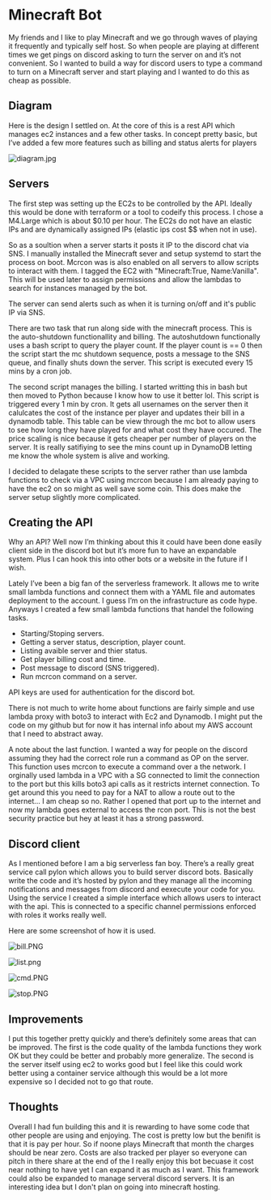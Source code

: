 # Minecraft Bot

My friends and I like to play Minecraft and we go through waves of playing it frequently and typically self host. So when people are playing at different times we get pings on discord asking to turn the server on and it’s not convenient. So I wanted to build a way for discord users to type a command to turn on a Minecraft server and start playing and I wanted to do this as cheap as possible. 

## Diagram

Here is the design I settled on. At the core of this is a rest API which manages ec2 instances and a few other tasks. In concept pretty basic, but I’ve added a few more features such as billing and status alerts for players

![diagram.jpg](https://cdn.ruse.tech/imgs/aws-minecraft-bot/diagram.jpg)


## Servers

The first step was setting up the EC2s to be controlled by the API. Ideally this would be done with terraform or a tool to codeify this process. I chose a M4.Large which is about $0.10 per hour. The EC2s do not have an elastic IPs and are dynamically assigned IPs (elastic ips cost $$ when not in use).

So as a soultion when a server starts it posts it IP to the discord chat via SNS. I manually installed the Minecraft sever and setup systemd to start the process on boot. Mcrcon was is also enabled on all servers to allow scripts to interact with them. I tagged the EC2 with "Minecraft:True, Name:Vanilla". This will be used later to assign permissions and allow the lambdas to search for instances managed by the bot.

The server can send alerts such as when it is turning on/off and it's public IP via SNS.

There are two task that run along side with the minecraft process. This is the auto-shutdown functionallity and billing. The autoshutdown functionally uses a bash script to query the player count. If the player count is == 0 then the script start the mc shutdown sequence, posts a message to the SNS queue, and finally shuts down the server. This script is executed every 15 mins by a cron job.

The second script manages the billing. I started writting this in bash but then moved to Python because I know how to use it better lol. This script is triggered every 1 min by cron. It gets all usernames on the server then it calulcates the cost of the instance per player and updates their bill in a dynamodb table. This table can be view through the mc bot to allow users to see how long they have played for and what cost they have occured. The price scaling is nice because it gets cheaper per number of players on the server. It is really satifiying to see the mins count up in DynamoDB letting me know the whole system is alive and working. 

I decided to delagate these scripts to the server rather than use lambda functions to check via a VPC using mcrcon because I am already paying to have the ec2 on so might as well save some coin. This does make the server setup slightly more complicated. 

## Creating the API

Why an API? Well now I’m thinking about this it could have been done easily client side in the discord bot but it’s more fun to have an expandable system. Plus I can hook this into other bots or a website in the future if I wish.

Lately I’ve been a big fan of the serverless framework. It allows me to write small lambda functions and connect them with a YAML file and automates deployment to the account. I guess I’m on the infrastructure as code hype. Anyways I created a few small lambda functions that handel the following tasks.

* Starting/Stoping servers.
* Getting a server status, description, player count.
* Listing avaible server and thier status.
* Get player billing cost and time.
* Post message to discord (SNS triggered).
* Run mcrcon command on a server.

API keys are used for authentication for the discord bot.

There is not much to write home about functions are fairly simple and use lambda proxy with boto3 to interact with Ec2 and Dynamodb. I might put the code on my github but for now it has internal info about my AWS account that I need to abstract away. 

A note about the last function. I wanted a way for people on the discord assuming they had the correct role run a command as OP on the server. This function uses mcrcon to execute a command over a the network. I orginally used lambda in a VPC with a SG connected to limit the connection to the port but this kills boto3 api calls as it restricts internet connection. To get around this you need to pay for a NAT to allow a route out to the internet... I am cheap so no. Rather I opened that port up to the internet and now my lambda goes external to access the rcon port. This is not the best security practice but hey at least it has a strong password.


## Discord client

As I mentioned before I am a big serverless fan boy. There’s a really great service call pylon which allows you to build server discord bots. Basically write the code and it’s hosted by pylon and they manage all the incoming notifications and messages from discord and eexecute your code for you. Using the service I created a simple interface which allows users to interact with the api. This is connected to a specific channel permissions enforced with roles it works really well.

Here are some screenshot of how it is used.

![bill.PNG](https://cdn.ruse.tech/imgs/aws-minecraft-bot/bill.png)

![list.png](https://cdn.ruse.tech/imgs/aws-minecraft-bot/list.png)

![cmd.PNG](https://cdn.ruse.tech/imgs/aws-minecraft-bot/cmd.PNG)

![stop.PNG](https://cdn.ruse.tech/imgs/aws-minecraft-bot/stop.PNG)



## Improvements

I put this together pretty quickly and there’s definitely some areas that can be improved. The first is the code quality of the lambda functions they work OK but they could be better and probably more generalize. The second is the server itself using ec2 to works good but I feel like this could work better using a container service although this would be a lot more expensive so I decided not to go that route.

## Thoughts

Overall I had fun building this and it is rewarding to have some code that other people are using and enjoying. The cost is pretty low but the benifit is that it is pay per hour. So if noone plays Minecraft that month the charges should be near zero. Costs are also tracked per player so everyone can pitch in there share at the end of the I really enjoy this bot becuase it cost near nothing to have yet I can expand it as much as I want. This framework could also be expanded to manage serveral discord servers. It is an interesting idea but I don't plan on going into minecraft hosting.
